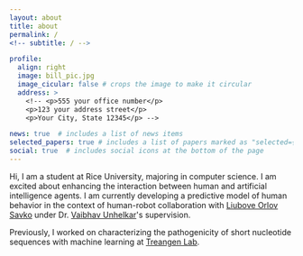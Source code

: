 ```yaml
---
layout: about
title: about
permalink: /
<!-- subtitle: / -->

profile:
  align: right
  image: bill_pic.jpg
  image_cicular: false # crops the image to make it circular
  address: >
    <!-- <p>555 your office number</p>
    <p>123 your address street</p>
    <p>Your City, State 12345</p> -->

news: true  # includes a list of news items
selected_papers: true # includes a list of papers marked as "selected={true}"
social: true  # includes social icons at the bottom of the page
---
```

Hi, I am a student at Rice University, majoring in computer science. I am excited about enhancing the interaction between human and artificial intelligence agents. I am currently developing a predictive model of human behavior in the context of human-robot collaboration with [Liubove Orlov Savko](https://www.linkedin.com/in/lorlov/) under Dr. [Vaibhav Unhelkar](https://unhelkar.github.io/)'s supervision.

Previously, I worked on characterizing the pathogenicity of short nucleotide sequences with machine learning at [Treangen Lab](https://www.treangenlab.com/).

<!-- Write your biography here. Tell the world about yourself. Link to your favorite [subreddit](http://reddit.com). You can put a picture in, too. The code is already in, just name your picture `prof_pic.jpg` and put it in the `img/` folder.

Put your address / P.O. box / other info right below your picture. You can also disable any these elements by editing `profile` property of the YAML header of your `_pages/about.md`. Edit `_bibliography/papers.bib` and Jekyll will render your [publications page](/al-folio/publications/) automatically.

Link to your social media connections, too. This theme is set up to use [Font Awesome icons](http://fortawesome.github.io/Font-Awesome/) and [Academicons](https://jpswalsh.github.io/academicons/), like the ones below. Add your Facebook, Twitter, LinkedIn, Google Scholar, or just disable all of them. -->
